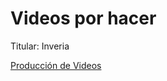 # Videos por hacer

Titular: Inveria

[Producción de Videos](Videos%20por%20hacer%2026cef3cec24180bf86cffc18b52be6e2/Producci%C3%B3n%20de%20Videos%2026cef3cec241807ba46ee52b894bc74e.csv)